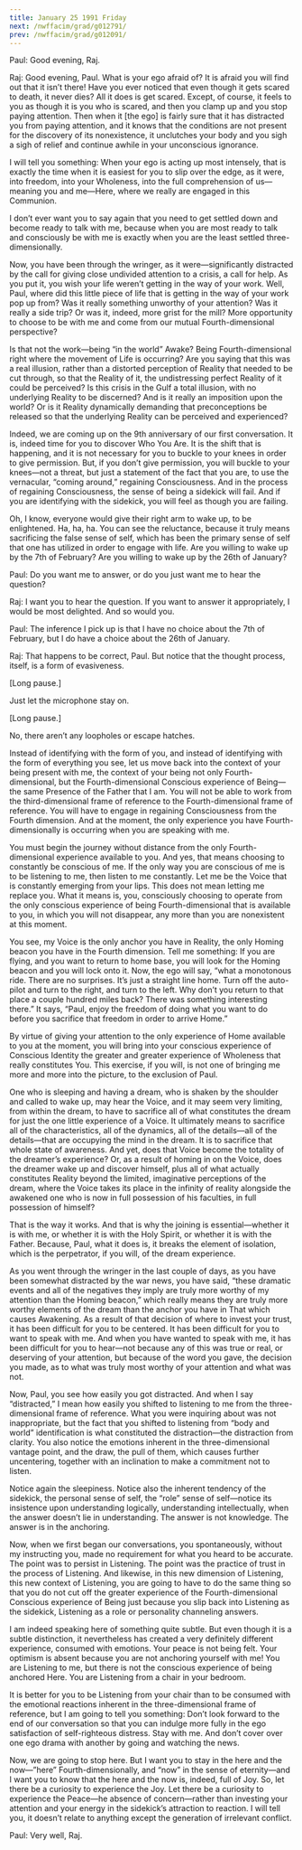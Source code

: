 ```yaml
---
title: January 25 1991 Friday
next: /nwffacim/grad/g012791/
prev: /nwffacim/grad/g012091/
---
```


Paul: Good evening, Raj.

Raj: Good evening, Paul. What is your ego afraid of? It is afraid you
will find out that it isn’t there! Have you ever noticed that even
though it gets scared to death, it never dies? All it does is get
scared. Except, of course, it feels to you as though it is you who is
scared, and then you clamp up and you stop paying attention. Then when
it \[the ego\] is fairly sure that it has distracted you from paying
attention, and it knows that the conditions are not present for the
discovery of its nonexistence, it unclutches your body and you sigh a
sigh of relief and continue awhile in your unconscious ignorance.

I will tell you something: When your ego is acting up most intensely,
that is exactly the time when it is easiest for you to slip over the
edge, as it were, into freedom, into your Wholeness, into the full
comprehension of us—meaning you and me—Here, where we really are engaged
in this Communion.

I don’t ever want you to say again that you need to get settled down and
become ready to talk with me, because when you are most ready to talk
and consciously be with me is exactly when you are the least settled
three-dimensionally.

Now, you have been through the wringer, as it were—significantly
distracted by the call for giving close undivided attention to a crisis,
a call for help. As you put it, you wish your life weren’t getting in
the way of your work. Well, Paul, where did this little piece of life
that is getting in the way of your work pop up from? Was it really
something unworthy of your attention? Was it really a side trip? Or was
it, indeed, more grist for the mill? More opportunity to choose to be
with me and come from our mutual Fourth-dimensional perspective?

Is that not the work—being “in the world” Awake? Being
Fourth-dimensional right where the movement of Life is occurring? Are
you saying that this was a real illusion, rather than a distorted
perception of Reality that needed to be cut through, so that the Reality
of it, the undistressing perfect Reality of it could be perceived? Is
this crisis in the Gulf a total illusion, with no underlying Reality to
be discerned? And is it really an imposition upon the world? Or is it
Reality dynamically demanding that preconceptions be released so that
the underlying Reality can be perceived and experienced?

Indeed, we are coming up on the 9th anniversary of our first
conversation. It is, indeed time for you to discover Who You Are. It is
the shift that is happening, and it is not necessary for you to buckle
to your knees in order to give permission. But, if you don’t give
permission, you will buckle to your knees—not a threat, but just a
statement of the fact that you are, to use the vernacular, “coming
around,” regaining Consciousness. And in the process of regaining
Consciousness, the sense of being a sidekick will fail. And if you are
identifying with the sidekick, you will feel as though you are failing.

Oh, I know, everyone would give their right arm to wake up, to be
enlightened. Ha, ha, ha. You can see the reluctance, because it truly
means sacrificing the false sense of self, which has been the primary
sense of self that one has utilized in order to engage with life. Are
you willing to wake up by the 7th of February? Are you willing to wake
up by the 26th of January?

Paul: Do you want me to answer, or do you just want me to hear the
question?

Raj: I want you to hear the question. If you want to answer it
appropriately, I would be most delighted. And so would you.

Paul: The inference I pick up is that I have no choice about the 7th of
February, but I do have a choice about the 26th of January.

Raj: That happens to be correct, Paul. But notice that the thought
process, itself, is a form of evasiveness.

\[Long pause.\]

Just let the microphone stay on.

\[Long pause.\]

No, there aren’t any loopholes or escape hatches.

Instead of identifying with the form of you, and instead of identifying
with the form of everything you see, let us move back into the context
of your being present with me, the context of your being not only
Fourth-dimensional, but the Fourth-dimensional Conscious experience of
Being—the same Presence of the Father that I am. You will not be able to
work from the third-dimensional frame of reference to the
Fourth-dimensional frame of reference. You will have to engage in
regaining Consciousness from the Fourth dimension. And at the moment,
the only experience you have Fourth-dimensionally is occurring when you
are speaking with me.

You must begin the journey without distance from the only
Fourth-dimensional experience available to you. And yes, that means
choosing to constantly be conscious of me. If the only way you are
conscious of me is to be listening to me, then listen to me constantly.
Let me be the Voice that is constantly emerging from your lips. This
does not mean letting me replace you. What it means is, you, consciously
choosing to operate from the only conscious experience of being
Fourth-dimensional that is available to you, in which you will not
disappear, any more than you are nonexistent at this moment.

You see, my Voice is the only anchor you have in Reality, the only
Homing beacon you have in the Fourth dimension. Tell me something: If
you are flying, and you want to return to home base, you will look for
the Homing beacon and you will lock onto it. Now, the ego will say,
“what a monotonous ride. There are no surprises. It’s just a straight
line home. Turn off the auto-pilot and turn to the right, and turn to
the left. Why don’t you return to that place a couple hundred miles
back? There was something interesting there.” It says, “Paul, enjoy the
freedom of doing what you want to do before you sacrifice that freedom
in order to arrive Home.”

By virtue of giving your attention to the only experience of Home
available to you at the moment, you will bring into your conscious
experience of Conscious Identity the greater and greater experience of
Wholeness that really constitutes You. This exercise, if you will, is
not one of bringing me more and more into the picture, to the exclusion
of Paul.

One who is sleeping and having a dream, who is shaken by the shoulder
and called to wake up, may hear the Voice, and it may seem very
limiting, from within the dream, to have to sacrifice all of what
constitutes the dream for just the one little experience of a Voice. It
ultimately means to sacrifice all of the characteristics, all of the
dynamics, all of the details—all of the details—that are occupying the
mind in the dream. It is to sacrifice that whole state of awareness. And
yet, does that Voice become the totality of the dreamer’s experience?
Or, as a result of homing in on the Voice, does the dreamer wake up and
discover himself, plus all of what actually constitutes Reality beyond
the limited, imaginative perceptions of the dream, where the Voice takes
its place in the infinity of reality alongside the awakened one who is
now in full possession of his faculties, in full possession of himself?

That is the way it works. And that is why the joining is
essential—whether it is with me, or whether it is with the Holy Spirit,
or whether it is with the Father. Because, Paul, what it does is, it
breaks the element of isolation, which is the perpetrator, if you will,
of the dream experience.

As you went through the wringer in the last couple of days, as you have
been somewhat distracted by the war news, you have said, “these dramatic
events and all of the negatives they imply are truly more worthy of my
attention than the Homing beacon,” which really means they are truly
more worthy elements of the dream than the anchor you have in That which
causes Awakening. As a result of that decision of where to invest your
trust, it has been difficult for you to be centered. It has been
difficult for you to want to speak with me. And when you have wanted to
speak with me, it has been difficult for you to hear—not because any of
this was true or real, or deserving of your attention, but because of
the word you gave, the decision you made, as to what was truly most
worthy of your attention and what was not.

Now, Paul, you see how easily you got distracted. And when I say
“distracted,” I mean how easily you shifted to listening to me from the
three-dimensional frame of reference. What you were inquiring about was
not inappropriate, but the fact that you shifted to listening from “body
and world” identification is what constituted the distraction—the
distraction from clarity. You also notice the emotions inherent in the
three-dimensional vantage point, and the draw, the pull of them, which
causes further uncentering, together with an inclination to make a
commitment not to listen.

Notice again the sleepiness. Notice also the inherent tendency of the
sidekick, the personal sense of self, the “role” sense of self—notice
its insistence upon understanding logically, understanding
intellectually, when the answer doesn’t lie in understanding. The answer
is not knowledge. The answer is in the anchoring.

Now, when we first began our conversations, you spontaneously, without
my instructing you, made no requirement for what you heard to be
accurate. The point was to persist in Listening. The point was the
practice of trust in the process of Listening. And likewise, in this new
dimension of Listening, this new context of Listening, you are going to
have to do the same thing so that you do not cut off the greater
experience of the Fourth-dimensional Conscious experience of Being just
because you slip back into Listening as the sidekick, Listening as a
role or personality channeling answers.

I am indeed speaking here of something quite subtle. But even though it
is a subtle distinction, it nevertheless has created a very definitely
different experience, consumed with emotions. Your peace is not being
felt. Your optimism is absent because you are not anchoring yourself
with me! You are Listening to me, but there is not the conscious
experience of being anchored Here. You are Listening from a chair in
your bedroom.

It is better for you to be Listening from your chair than to be consumed
with the emotional reactions inherent in the three-dimensional frame of
reference, but I am going to tell you something: Don’t look forward to
the end of our conversation so that you can indulge more fully in the
ego satisfaction of self-righteous distress. Stay with me. And don’t
cover over one ego drama with another by going and watching the news.

Now, we are going to stop here. But I want you to stay in the here and
the now—”here” Fourth-dimensionally, and “now” in the sense of
eternity—and I want you to know that the here and the now is, indeed,
full of Joy. So, let there be a curiosity to experience the Joy. Let
there be a curiosity to experience the Peace—he absence of
concern—rather than investing your attention and your energy in the
sidekick’s attraction to reaction. I will tell you, it doesn’t relate to
anything except the generation of irrelevant conflict.

Paul: Very well, Raj.
